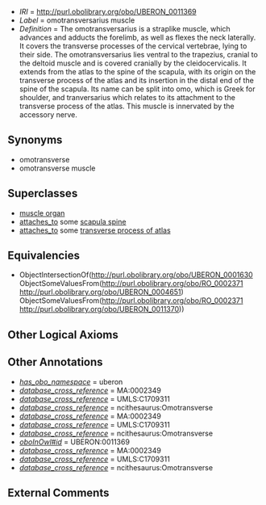  * *IRI* = http://purl.obolibrary.org/obo/UBERON_0011369
 * *Label* = omotransversarius muscle
 * *Definition* = The omotransversarius is a straplike muscle, which advances and adducts the forelimb, as well as flexes the neck laterally. It covers the transverse processes of the cervical vertebrae, lying to their side. The omotransversarius lies ventral to the trapezius, cranial to the deltoid muscle and is covered cranially by the cleidocervicalis. It extends from the atlas to the spine of the scapula, with its origin on the transverse process of the atlas and its insertion in the distal end of the spine of the scapula. Its name can be split into omo, which is Greek for shoulder, and tranversarius which relates to its attachment to the transverse process of the atlas. This muscle is innervated by the accessory nerve.

## Synonyms

 * omotransverse
 * omotransverse muscle

## Superclasses

 * [muscle organ](../../UBERON/30/UBERON_0001630.md)
 * [attaches_to](../../RO/71/RO_0002371.md) some [scapula spine](../../UBERON/51/UBERON_0004651.md)
 * [attaches_to](../../RO/71/RO_0002371.md) some [transverse process of atlas](../../UBERON/70/UBERON_0011370.md)

## Equivalencies

 * ObjectIntersectionOf(<http://purl.obolibrary.org/obo/UBERON_0001630> ObjectSomeValuesFrom(<http://purl.obolibrary.org/obo/RO_0002371> <http://purl.obolibrary.org/obo/UBERON_0004651>) ObjectSomeValuesFrom(<http://purl.obolibrary.org/obo/RO_0002371> <http://purl.obolibrary.org/obo/UBERON_0011370>))

## Other Logical Axioms


## Other Annotations

 * *[has_obo_namespace](../../ce/oboInOwl#hasOBONamespace.md)* = uberon
 * *[database_cross_reference](../../ef/oboInOwl#hasDbXref.md)* = MA:0002349
 * *[database_cross_reference](../../ef/oboInOwl#hasDbXref.md)* = UMLS:C1709311
 * *[database_cross_reference](../../ef/oboInOwl#hasDbXref.md)* = ncithesaurus:Omotransverse
 * *[database_cross_reference](../../ef/oboInOwl#hasDbXref.md)* = MA:0002349
 * *[database_cross_reference](../../ef/oboInOwl#hasDbXref.md)* = UMLS:C1709311
 * *[database_cross_reference](../../ef/oboInOwl#hasDbXref.md)* = ncithesaurus:Omotransverse
 * *[oboInOwl#id](../../id/oboInOwl#id.md)* = UBERON:0011369
 * *[database_cross_reference](../../ef/oboInOwl#hasDbXref.md)* = MA:0002349
 * *[database_cross_reference](../../ef/oboInOwl#hasDbXref.md)* = UMLS:C1709311
 * *[database_cross_reference](../../ef/oboInOwl#hasDbXref.md)* = ncithesaurus:Omotransverse

## External Comments

